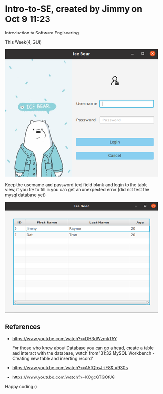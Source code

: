 # Intro-to-SE, created by Jimmy on Oct 9 11:23

Introduction to Software Engineering 

This Week(4, GUI)

![Preview image](/Preview%20Images/Login.png)


Keep the username and password text field blank and login to the table view,
if you try to fill in you can get an unexpected error (did not test the mysql database yet)

![Preview image](/Preview%20Images/Users.png)

## References

  - https://www.youtube.com/watch?v=DH3dWzmkT5Y
  
    For those who know about Database you can go a head, create a table and interact with
    the database, watch from '31:32   MySQL Workbench - Creating new table and inserting record'  
  - https://www.youtube.com/watch?v=A5fQbsJ-iF8&t=930s
  - https://www.youtube.com/watch?v=XCgcQTQCfJQ
  
Happy coding :)
